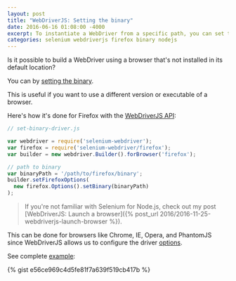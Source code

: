 ```yaml
---
layout: post
title: "WebDriverJS: Setting the binary"
date: 2016-06-16 01:08:00 -4000
excerpt: To instantiate a WebDriver from a specific path, you can set the browser binary before building the driver. In this tutorial, we'll be using Firefox as our driver.
categories: selenium webdriverjs firefox binary nodejs
---
```


Is it possible to build a WebDriver using a browser that's not installed in its default location?

You can by [setting the binary](http://seleniumhq.github.io/selenium/docs/api/javascript/module/selenium-webdriver/firefox/binary_exports_Binary.html).

This is useful if you want to use a different version or executable of a browser.

Here's how it's done for Firefox with the [WebDriverJS API](http://seleniumhq.github.io/selenium/docs/api/javascript/index.html):

```js
// set-binary-driver.js

var webdriver = require('selenium-webdriver');
var firefox = require('selenium-webdriver/firefox');
var builder = new webdriver.Builder().forBrowser('firefox');

// path to binary
var binaryPath = '/path/to/firefox/binary';
builder.setFirefoxOptions(
  new firefox.Options().setBinary(binaryPath)
);
```

> If you're not familiar with Selenium for Node.js, check out my post [WebDriverJS: Launch a browser]({% post_url 2016/2016-11-25-webdriverjs-launch-browser %}).

This can be done for browsers like Chrome, IE, Opera, and PhantomJS since WebDriverJS allows us to configure the driver [options](http://seleniumhq.github.io/selenium/docs/api/javascript/module/selenium-webdriver/firefox/index_exports_Options.html).

See complete [example](https://gist.github.com/remarkablemark/e56ce969c4d5fe81f7a639f519cb417b):

{% gist e56ce969c4d5fe81f7a639f519cb417b %}
